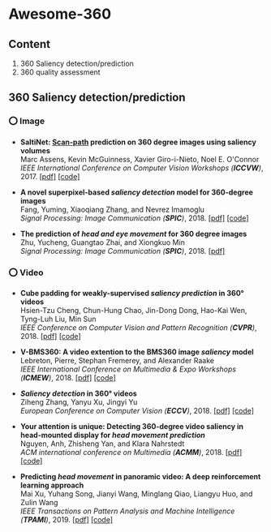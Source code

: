 # Awesome-360


## Content
1. 360 Saliency detection/prediction
2. 360 quality assessment

## 360 Saliency detection/prediction

### ⭕ Image

* __SaltiNet: <u>Scan-path</u> prediction on 360 degree images using saliency volumes__  
Marc Assens, Kevin McGuinness, Xavier Giro-i-Nieto, Noel E. O'Connor  
_IEEE International Conference on Computer Vision Workshops (__ICCVW__)_, 2017.
[[pdf]](https://arxiv.org/pdf/1707.03123.pdf)  [[code]](https://github.com/massens/saliency-360salient-2017) 

* __A novel superpixel-based _saliency detection_ model for 360-degree images__  
Fang, Yuming, Xiaoqiang Zhang, and Nevrez Imamoglu  
_Signal Processing: Image Communication (__SPIC__)_, 2018.
[[pdf]](http://sim.jxufe.cn/JDMKL/pdf/A%20novel%20superpixel-based%20saliency%20detection%20model%20for%20360-degree%20images.pdf?WebShieldDRSessionVerify=Fse08zSUzY98q7ecbMBh) [[code]](http://sim.jxufe.cn/JDMKL/code/360-image-saliency-code.zip)

* __The prediction of _head and eye movement_ for 360 degree images__  
Zhu, Yucheng, Guangtao Zhai, and Xiongkuo Min  
_Signal Processing: Image Communication (__SPIC__)_, 2018.
[[pdf]](https://www.researchgate.net/profile/Yucheng-Zhu/publication/325290936_The_prediction_of_head_and_eye_movement_for_360_degree_images/links/5c63dc9ba6fdccb608be664f/The-prediction-of-head-and-eye-movement-for-360-degree-images.pdf) 

### ⭕ Video

* __Cube padding for weakly-supervised _saliency prediction_ in 360° videos__  
Hsien-Tzu Cheng, Chun-Hung Chao, Jin-Dong Dong, Hao-Kai Wen, Tyng-Luh Liu, Min Sun  
_IEEE Conference on Computer Vision and Pattern Recognition (__CVPR__)_, 2018.
[[pdf]](https://openaccess.thecvf.com/content_cvpr_2018/papers/Cheng_Cube_Padding_for_CVPR_2018_paper.pdf) [[code]](https://github.com/hsientzucheng/CP-360-Weakly-Supervised-Saliency)

* __V-BMS360: A video extention to the BMS360 image _saliency_ model__  
Lebreton, Pierre, Stephan Fremerey, and Alexander Raake  
_IEEE International Conference on Multimedia & Expo Workshops (__ICMEW__)_, 2018.
[[pdf]](https://ieeexplore.ieee.org/abstract/document/8551523) [[code]](https://github.com/Telecommunication-Telemedia-Assessment/V-BMS360)

* ___Saliency detection_ in 360° videos__  
Ziheng Zhang, Yanyu Xu, Jingyi Yu  
_European Conference on Computer Vision (__ECCV__)_, 2018.
[[pdf]](https://openaccess.thecvf.com/content_ECCV_2018/papers/Ziheng_Zhang_Saliency_Detection_in_ECCV_2018_paper.pdf) [[code]](https://github.com/xuyanyu-shh/Saliency-detection-in-360-video)

* __Your attention is unique: Detecting 360-degree video saliency in head-mounted display for _head movement prediction___   
   Nguyen, Anh, Zhisheng Yan, and Klara Nahrstedt  
   _ACM international conference on Multimedia (__ACMM__)_, 2018.
   [[pdf]](https://zyan.gsucreate.org/papers/panosalnet_mm18.pdf) [[code]](https://github.com/phananh1010/PanoSalNet)

* __Predicting _head movement_ in panoramic video: A deep reinforcement learning approach__  
Mai Xu, Yuhang Song, Jianyi Wang, Minglang Qiao, Liangyu Huo, and Zulin Wang  
_IEEE Transactions on Pattern Analysis and Machine Intelligence (__TPAMI__)_, 2019.
[[pdf]](https://arxiv.org/pdf/1710.10755.pdf) [[code]](https://github.com/YuhangSong/DHP)









